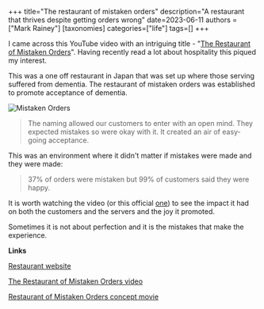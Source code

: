 +++
title="The restaurant of mistaken orders"
description="A restaurant that thrives despite getting orders wrong"
date=2023-06-11
authors = ["Mark Rainey"]
[taxonomies]
categories=["life"]
tags=[]
+++

I came across this YouTube video with an intriguing title - "[The Restaurant of Mistaken Orders](https://www.youtube.com/watch?v=QvbSCLpwq6w)". Having recently read a lot about hospitality this piqued my interest.

<!-- more -->

This was a one off restaurant in Japan that was set up where those serving suffered from dementia. The restaurant of mistaken orders was established to promote acceptance of dementia. 

<img src="/posts/MistakenOrders.png" title="Mistaken Orders" class="mid-image"></img><p></p>

> The naming allowed our customers to enter with an open mind. They expected mistakes so were okay with it.  It created an air of easy-going acceptance.

This was an environment where it didn't matter if mistakes were made and they were made:

> 37% of orders were mistaken but 99% of customers said they were happy.

It is worth watching the video (or this official [one](https://www.youtube.com/watch?v=su34Gx-STQk)) to see the impact it had on both the customers and the servers and the joy it promoted.

Sometimes it is not about perfection and it is the mistakes that make the experience.


__Links__

[Restaurant website](http://www.mistakenorders.com/en/home.html)

[The Restaurant of Mistaken Orders video](https://www.youtube.com/watch?v=QvbSCLpwq6w)

[Restaurant of Mistaken Orders concept movie](https://www.youtube.com/watch?v=su34Gx-STQk)

